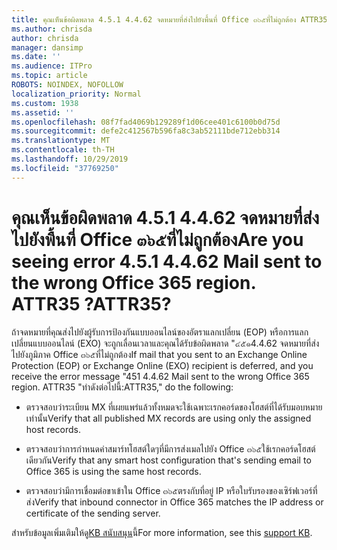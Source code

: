 ```yaml
---
title: คุณเห็นข้อผิดพลาด 4.5.1 4.4.62 จดหมายที่ส่งไปยังพื้นที่ Office ๓๖๕ที่ไม่ถูกต้อง ATTR35 ?
ms.author: chrisda
author: chrisda
manager: dansimp
ms.date: ''
ms.audience: ITPro
ms.topic: article
ROBOTS: NOINDEX, NOFOLLOW
localization_priority: Normal
ms.custom: 1938
ms.assetid: ''
ms.openlocfilehash: 08f7fad4069b129289f1d06cee401c6100b0d75d
ms.sourcegitcommit: defe2c412567b596fa8c3ab52111bde712ebb314
ms.translationtype: MT
ms.contentlocale: th-TH
ms.lasthandoff: 10/29/2019
ms.locfileid: "37769250"
---
```

# <a name="are-you-seeing-error-451-4462-mail-sent-to-the-wrong-office-365-region-attr35"></a><span data-ttu-id="afaab-103">คุณเห็นข้อผิดพลาด 4.5.1 4.4.62 จดหมายที่ส่งไปยังพื้นที่ Office ๓๖๕ที่ไม่ถูกต้อง</span><span class="sxs-lookup"><span data-stu-id="afaab-103">Are you seeing error 4.5.1 4.4.62 Mail sent to the wrong Office 365 region.</span></span> <span data-ttu-id="afaab-104">ATTR35 ?</span><span class="sxs-lookup"><span data-stu-id="afaab-104">ATTR35?</span></span>

<span data-ttu-id="afaab-105">ถ้าจดหมายที่คุณส่งไปยังผู้รับการป้องกันแบบออนไลน์ของอัตราแลกเปลี่ยน (EOP) หรือการแลกเปลี่ยนแบบออนไลน์ (EXO) จะถูกเลื่อนเวลาและคุณได้รับข้อผิดพลาด "๔๕๑4.4.62 จดหมายที่ส่งไปยังภูมิภาค Office ๓๖๕ที่ไม่ถูกต้อง</span><span class="sxs-lookup"><span data-stu-id="afaab-105">If mail that you sent to an Exchange Online Protection (EOP) or Exchange Online (EXO) recipient is deferred, and you receive the error message "451 4.4.62 Mail sent to the wrong Office 365 region.</span></span> <span data-ttu-id="afaab-106">ATTR35 "ทำดังต่อไปนี้:</span><span class="sxs-lookup"><span data-stu-id="afaab-106">ATTR35," do the following:</span></span>

- <span data-ttu-id="afaab-107">ตรวจสอบว่าระเบียน MX ที่เผยแพร่แล้วทั้งหมดจะใช้เฉพาะเรกคอร์ดของโฮสต์ที่ได้รับมอบหมายเท่านั้น</span><span class="sxs-lookup"><span data-stu-id="afaab-107">Verify that all published MX records are using only the assigned host records.</span></span>

- <span data-ttu-id="afaab-108">ตรวจสอบว่าการกำหนดค่าสมาร์ทโฮสต์ใดๆที่มีการส่งเมลไปยัง Office ๓๖๕ใช้เรกคอร์ดโฮสต์เดียวกัน</span><span class="sxs-lookup"><span data-stu-id="afaab-108">Verify that any smart host configuration that's sending email to Office 365 is using the same host records.</span></span>

- <span data-ttu-id="afaab-109">ตรวจสอบว่ามีการเชื่อมต่อขาเข้าใน Office ๓๖๕ตรงกับที่อยู่ IP หรือใบรับรองของเซิร์ฟเวอร์ที่ส่ง</span><span class="sxs-lookup"><span data-stu-id="afaab-109">Verify that inbound connector in Office 365 matches the IP address or certificate of the sending server.</span></span>

<span data-ttu-id="afaab-110">สำหรับข้อมูลเพิ่มเติมให้ดู[KB สนับสนุน](https://support.microsoft.com/help/4057301/attr35-response-code-when-mail-is-sent-to-eop-exo)นี้</span><span class="sxs-lookup"><span data-stu-id="afaab-110">For more information, see this [support KB](https://support.microsoft.com/help/4057301/attr35-response-code-when-mail-is-sent-to-eop-exo).</span></span>

